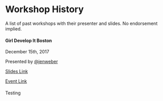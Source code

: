 # Workshop History

A list of past workshops with their presenter and slides. No endorsement implied.

#### Girl Develop It Boston

December 15th, 2017

Presented by [@jenweber](https://github.com/jenweber)

[Slides Link](https://docs.google.com/presentation/d/1hUg_weR8zLSyBbhxw3If6ajcJyj7NFwlZKSuubU8NOE/edit?usp=sharing)

[Event Link](https://www.meetup.com/Girl-Develop-It-Boston/events/241856183/)

####

Testing
